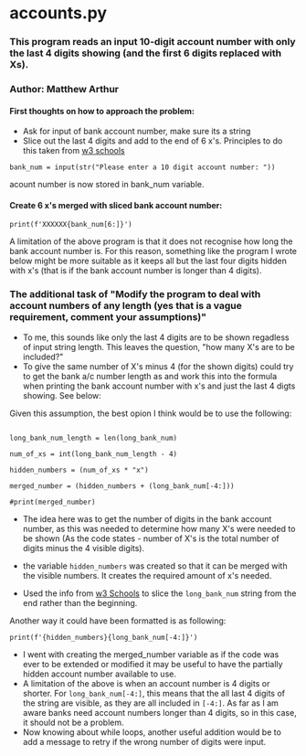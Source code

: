 # accounts.py
### This program reads an input 10-digit account number with only the last 4 digits showing (and the first 6 digits replaced with Xs).
### Author: Matthew Arthur 

#### First thoughts on how to approach the problem: 
- Ask for input of bank account number, make sure its a string
- Slice out the last 4 digits and add to the end of 6 x's. Principles to do this taken from [w3 schools](https://www.w3schools.com/python/python_strings_slicing.asp)

`bank_num = input(str("Please enter a 10 digit account number: "))`

 acount number is now stored in bank_num variable. 

#### Create 6 x's merged with sliced bank account number: 

`print(f'XXXXXX{bank_num[6:]}')`

A limitation of the above program is that it does not recognise how long the bank account number is. 
For this reason, something like the program I wrote below might be more suitable as it keeps all but the last four digits hidden with x's (that is if the bank account number is longer than 4 digits). 





### The additional task of "Modify the program to deal with account numbers of any length (yes that is a vague requirement, comment your assumptions)"

- To me, this sounds like only the last 4 digits are to be shown regadless of input string length. This leaves the question, "how many X's are to be included?" 
- To give the same number of X's minus 4 (for the shown digits) could try to get the bank a/c number length as and work this into the formula when printing the bank account number with x's and just the last 4 digts showing. See below: 

Given this assumption, the best opion I think would be to use the following: 

```long_bank_num = input(str("Please enter an account number of any length: "))

long_bank_num_length = len(long_bank_num)  

num_of_xs = int(long_bank_num_length - 4)

hidden_numbers = (num_of_xs * "x")

merged_number = (hidden_numbers + (long_bank_num[-4:])) 

#print(merged_number)
```
- The idea here was to get the number of digits in the bank account number, as this was needed to determine how many X's were needed to be shown (As the code states - number of X's is the total number of digits minus the 4 visible digits). 
- the variable `hidden_numbers` was created so that it can be merged with the visible numbers. It creates the required amount of x's needed. 

- Used the info from [w3 Schools](https://www.w3schools.com/python/python_strings_slicing.asp) to slice the `long_bank_num` string from the end rather than the beginning. 

Another way it could have been formatted is as following: 

`print(f'{hidden_numbers}{long_bank_num[-4:]}')`

- I went with creating the merged_number variable as if the code was ever to be extended or modified it may be useful to have the partially hidden account number available to use. 
- A limitation of the above is when an account number is 4 digits or shorter. For `long_bank_num[-4:]`, this means that the all last 4 digits of the string are visible, as they are all included in `[-4:]`. As far as I am aware banks need account numbers longer than 4 digits, so in this case, it should not be a problem. 
- Now knowing about while loops, another useful addition would be to add a message to retry if the wrong number of digits were input. 